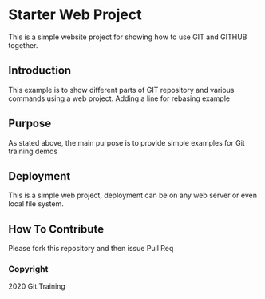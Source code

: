 # Starter Web Project

This is a simple website project for showing how to use GIT and GITHUB together.

## Introduction

This example is to show different parts of GIT repository and various commands using a web project.
Adding a line for rebasing example
## Purpose

As stated above, the main purpose is to provide simple examples for Git training demos

## Deployment

This is a simple web project, deployment can be on any web server or even local file system.

## How To Contribute

Please fork this repository and then issue Pull Req

### Copyright

2020 Git.Training

